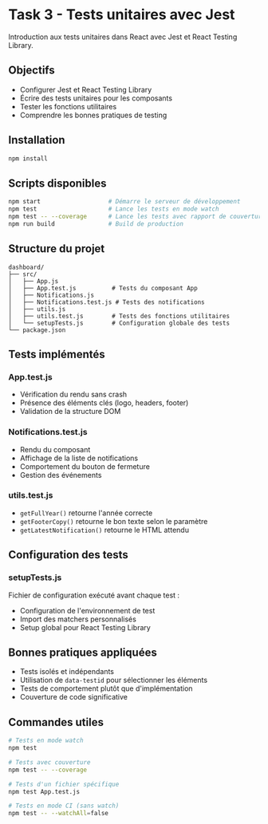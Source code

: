# Task 3 - Tests unitaires avec Jest

Introduction aux tests unitaires dans React avec Jest et React Testing Library.

## Objectifs

- Configurer Jest et React Testing Library
- Écrire des tests unitaires pour les composants
- Tester les fonctions utilitaires
- Comprendre les bonnes pratiques de testing

## Installation

```bash
npm install
```

## Scripts disponibles

```bash
npm start                   # Démarre le serveur de développement
npm test                    # Lance les tests en mode watch
npm test -- --coverage      # Lance les tests avec rapport de couverture
npm run build               # Build de production
```

## Structure du projet

```
dashboard/
├── src/
│   ├── App.js
│   ├── App.test.js          # Tests du composant App
│   ├── Notifications.js
│   ├── Notifications.test.js # Tests des notifications
│   ├── utils.js
│   ├── utils.test.js        # Tests des fonctions utilitaires
│   └── setupTests.js        # Configuration globale des tests
└── package.json
```

## Tests implémentés

### App.test.js
- Vérification du rendu sans crash
- Présence des éléments clés (logo, headers, footer)
- Validation de la structure DOM

### Notifications.test.js
- Rendu du composant
- Affichage de la liste de notifications
- Comportement du bouton de fermeture
- Gestion des événements

### utils.test.js
- `getFullYear()` retourne l'année correcte
- `getFooterCopy()` retourne le bon texte selon le paramètre
- `getLatestNotification()` retourne le HTML attendu

## Configuration des tests

### setupTests.js
Fichier de configuration exécuté avant chaque test :
- Configuration de l'environnement de test
- Import des matchers personnalisés
- Setup global pour React Testing Library

## Bonnes pratiques appliquées

- Tests isolés et indépendants
- Utilisation de `data-testid` pour sélectionner les éléments
- Tests de comportement plutôt que d'implémentation
- Couverture de code significative

## Commandes utiles

```bash
# Tests en mode watch
npm test

# Tests avec couverture
npm test -- --coverage

# Tests d'un fichier spécifique
npm test App.test.js

# Tests en mode CI (sans watch)
npm test -- --watchAll=false
```

